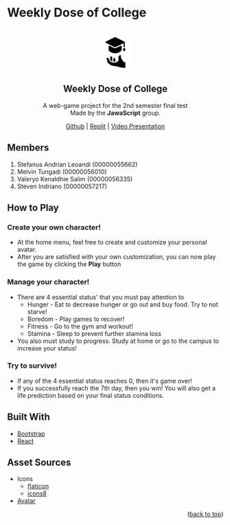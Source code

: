 # Weekly Dose of College

<br />
<div align="center">
  <a href="https://github.com/AnotherMelvin/WeeklyDoseOfCollege">
    <img src="src/assets/logo.png" alt="logo" width="80" height="80">    
  </a>
    <br />
  <h2 align="center">Weekly Dose of College</h2>
  <p align="center">
  A web-game project for the 2nd semester final test<br />
  Made by the <b>JawaScript</b> group. 
  </p>
        <a href="https://github.com/AnotherMelvin/WeeklyDoseOfCollege">Github</a> |
    <a href="https://replit.com/@MelvinTungadi/WeeklyDoseOfCollege?v=1#src/App.jsx">Replit</a> |
    <a href="https://drive.google.com/file/d/1X3V2VR4RJfh28p-xZsi3rPJfbyjxo0oV/view?usp=sharing">Video Presentation</a>
</div>
                                          
## Members

1. Stefanus Andrian Leoandi (00000055662)
2. Melvin Tungadi (00000056010)
3. Valeryo Kenaldhie Salim (00000056335)
4. Steven Indriano (00000057217)

## How to Play

### Create your own character!
* At the home menu, feel free to create and customize your personal avatar.
* After you are satisfied with your own customization, you can now play the game by clicking the **Play** button

### Manage your character!
* There are 4 essential status' that you must pay attention to
    * Hunger - Eat to decrease hunger or go out and buy food. Try to not starve!
    * Boredom - Play games to recover!
    * Fitness - Go to the gym and workout!
    * Stamina - Sleep to prevent further stamina loss
* You also must study to progress. Study at home or go to the campus to increase your status!

### Try to survive!
* If any of the 4 essential status reaches 0, then it's game over!
* If you successfully reach the 7th day, then you win! You will also get a life prediction based on your final status conditions.

## Built With

- [Bootstrap](https://getbootstrap.com)
- [React](https://reactjs.org/)

## Asset Sources

- Icons
  - [flaticon](https://www.flaticon.com/) 
  - [icons8](https://www.icons8.com/)
- [Avatar](https://minecraft.fandom.com/wiki/Player#Skin_variations)

<p align="right">(<a href="#top">back to top</a>)</p>
